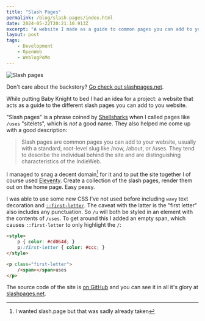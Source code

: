 ```yaml
---
title: "Slash Pages"
permalink: /blog/slash-pages/index.html
date: 2024-05-22T20:21:10.913Z
excerpt: "A website I made as a guide to common pages you can add to your website"
layout: post
tags:
    - Development
    - OpenWeb
    - WeblogPoMo
---
```


![Slash pages](https://cdn.rknight.me/site/slashpages.jpg)

Don't care about the backstory? [Go check out slashpages.net](https://slashpages.net).

While putting Baby Knight to bed I had an idea for a project: a website that acts as a guide to the different slash pages you can add to you website.

"Slash pages" is a phrase coined by [Shellsharks](https://shellsharks.com) when I called pages like `/uses` "sitelets", which is _not_ a good name. They also helped me come up with a good description:

> Slash pages are common pages you can add to your website, usually with a standard, root-level slug like /now, /about, or /uses. They tend to describe the individual behind the site and are distinguishing characteristics of the IndieWeb.

I managed to snag a decent domain[^1] for it and to put the site together I of course used [Eleventy](https://11ty.dev). Create a collection of the slash pages, render them out on the home page. Easy peasy.

I was able to use some new CSS I've not used before including `wavy` text decoration and [`::first-letter`](https://developer.mozilla.org/en-US/docs/Web/CSS/::first-letter). The caveat with the latter is the "first letter" also includes any punctuation. So `/u` will both be styled in an element with the contents of `/uses`. To get around this I added an empty span, which causes `::first-letter` to only highlight the `/`:

```html
<style>
    p { color: #cd064d; }
    p::first-letter { color: #ccc; }
</style>

<p class="first-letter">
    /<span></span>uses
</p>
```

The source code of the site is [on GitHub](https://github.com/rknightuk/slashpages) and you can see it in all it's glory at [slashpages.net](slashpages.net).

[^1]: I wanted slash.page but that was sadly already taken